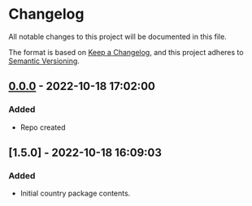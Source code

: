 # Changelog

All notable changes to this project will be documented in this file.

The format is based on [Keep a Changelog](https://keepachangelog.com/en/1.0.0/),
and this project adheres to [Semantic Versioning](https://semver.org/spec/v2.0.0.html).

## [0.0.0] - 2022-10-18 17:02:00

### Added

- Repo created

## [1.5.0] - 2022-10-18 16:09:03

### Added

- Initial country package contents.



[0.0.0]: https://github.com/PolicyEngine/policyengine-canada/compare/1.5.0...0.0.0

